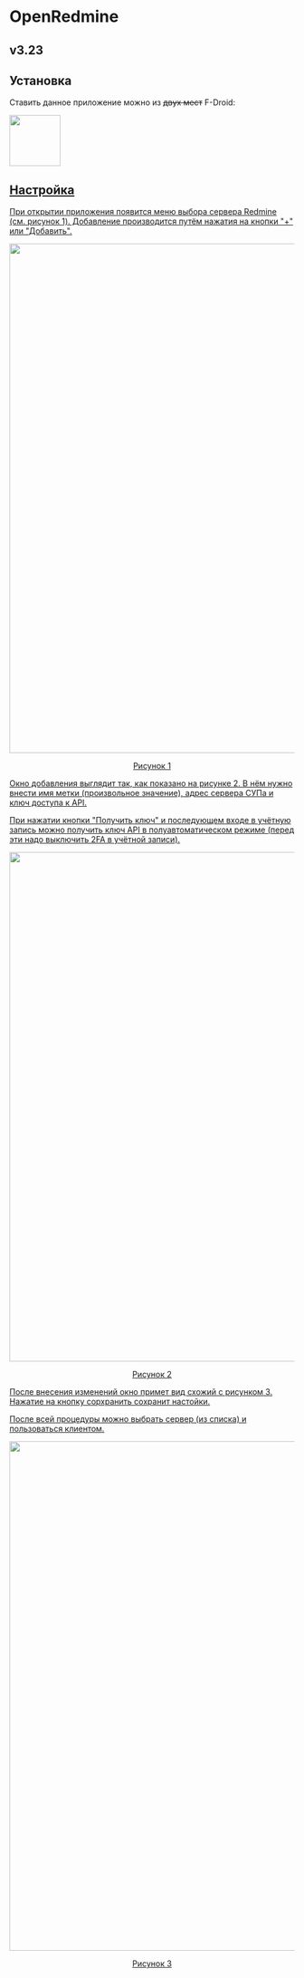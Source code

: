 # OpenRedmine
## v3.23

## Установка

Ставить данное приложение можно из ~~двух мест~~ F-Droid:

<a href="https://f-droid.org/repository/browse/?fdid=jp.redmine.redmineclient" target="_blank"><img src="https://f-droid.org/badge/get-it-on.png" height="90"/>

## Настройка

При открытии приложения появится меню выбора сервера Redmine (см. рисунок 1). Добавление производится путём нажатия на кнопки "+" или "Добавить".

<div align="center">

<img src="https://bmstu.codes/iscra/guides/-/raw/fe-ti-branch/SoftwareGuides/Redmine/img/OpenRedmine_01.png" height="900"/>

Рисунок 1

</div>

Окно добавления выглядит так, как показано на рисунке 2. В нём нужно внести имя метки (произвольное значение), адрес сервера СУПа и ключ доступа к API.

При нажатии кнопки "Получить ключ" и последующем входе в учётную запись можно получить ключ API в полуавтоматическом режиме (перед эти надо выключить 2FA в учётной записи). 

<div align="center">

<img src="https://bmstu.codes/iscra/guides/-/raw/fe-ti-branch/SoftwareGuides/Redmine/img/OpenRedmine_02.png" height="900"/>


Рисунок 2

</div>

После внесения изменений окно примет вид схожий с рисунком 3. Нажатие на кнопку сорхранить сохранит настойки.

После всей процедуры можно выбрать сервер (из списка) и пользоваться клиентом.

<div align="center">

<img src="https://bmstu.codes/iscra/guides/-/raw/fe-ti-branch/SoftwareGuides/Redmine/img/OpenRedmine_03.png" height="900"/>

Рисунок 3

</div>


